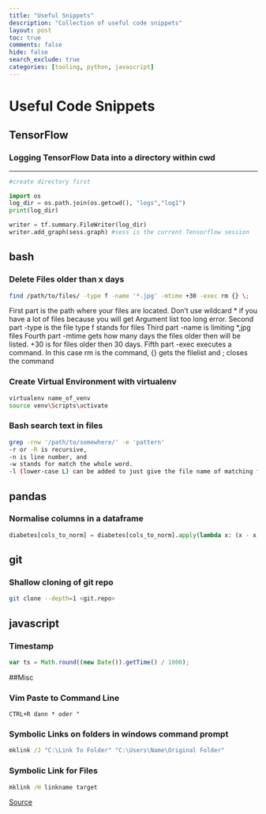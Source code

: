 ```yaml
---
title: "Useful Snippets"
description: "Collection of useful code snippets"
layout: post
toc: true
comments: false
hide: false
search_exclude: true
categories: [tooling, python, javascript]
---
```

 
# Useful Code Snippets

## TensorFlow

### Logging TensorFlow Data into a directory within cwd
-------------------------------------------

```python
#create directory first

import os
log_dir = os.path.join(os.getcwd(), "logs","log1")
print(log_dir)

writer = tf.summary.FileWriter(log_dir)
writer.add_graph(sess.graph) #sess is the current Tensorflow session
```

## bash

### Delete Files older than x days

```bash
find /path/to/files/ -type f -name '*.jpg' -mtime +30 -exec rm {} \;
```
First part is the path where your files are located. Don’t use wildcard * if you have a lot of files because you will get Argument list too long error.
Second part -type is the file type f stands for files
Third part -name is limiting *,jpg files
Fourth part -mtime gets how many days the files older then will be listed. +30 is for files older then 30 days.
Fifth part -exec executes a command. In this case rm is the command, {} gets the filelist and \; closes the command


### Create Virtual Environment with virtualenv
```bash
virtualenv name_of_venv
source venv\Scripts\activate
```

### Bash search text in files
```bash
grep -rnw '/path/to/somewhere/' -e 'pattern'
-r or -R is recursive,
-n is line number, and
-w stands for match the whole word.
-l (lower-case L) can be added to just give the file name of matching files.
```

## pandas

### Normalise columns in a dataframe
```python
diabetes[cols_to_norm] = diabetes[cols_to_norm].apply(lambda x: (x - x.min())/(x.max()-x.min()))
```

## git

### Shallow cloning of git repo
```bash
git clone --depth=1 <git.repo>
```

## javascript

### Timestamp

```javascript
var ts = Math.round((new Date()).getTime() / 1000);
```
##Misc

### Vim Paste to Command Line
```
CTRL+R dann * oder "
```

### Symbolic Links on folders in windows command prompt
```cmd
mklink /J "C:\Link To Folder" "C:\Users\Name\Original Folder"
```

### Symbolic Link for Files
```cmd
mklink /H linkname target
```

[Source](https://www.howtogeek.com/howto/16226/complete-guide-to-symbolic-links-symlinks-on-windows-or-linux/)


